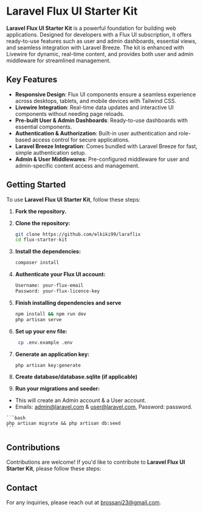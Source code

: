 # Laravel Flux UI Starter Kit

**Laravel Flux UI Starter Kit** is a powerful foundation for building web applications. Designed for developers with a Flux UI subscription, it offers ready-to-use features such as user and admin dashboards, essential views, and seamless integration with Laravel Breeze. The kit is enhanced with Livewire for dynamic, real-time content, and provides both user and admin middleware for streamlined management.




## Key Features

- **Responsive Design**: Flux UI components ensure a seamless experience across desktops, tablets, and mobile devices with Tailwind CSS.
- **Livewire Integration**: Real-time data updates and interactive UI components without needing page reloads.
- **Pre-built User & Admin Dashboards**: Ready-to-use dashboards with essential components.
- **Authentication & Authorization**: Built-in user authentication and role-based access control for secure applications.
- **Laravel Breeze Integration**: Comes bundled with Laravel Breeze for fast, simple authentication setup.
- **Admin & User Middlewares**: Pre-configured middleware for user and admin-specific content access and management.

## Getting Started

To use **Laravel Flux UI Starter Kit**, follow these steps:

1. **Fork the repository.**

2. **Clone the repository:**

    ```bash
    git clone https://github.com/elkiki99/laraflix
    cd flux-starter-kit
    ```

3. **Install the dependencies:**

    ```bash
    composer install
    ```
        
4. **Authenticate your Flux UI account:**
      
    ```bash
    Username: your-flux-email
    Password: your-flux-licence-key
    ```
    
5. **Finish installing dependencies and serve**

    ```bash
    npm install && npm run dev
    php artisan serve
    ```

6. **Set up your env file:**
   
    ```bash
     cp .env.example .env
     ```

7. **Generate an application key:**

     ```bash
     php artisan key:generate
     ```

9. **Create database/database.sqlite (if applicable)**
    
10. **Run your migrations and seeder:**
   
   - This will create an Admin account & a User account.
   - Emails: admin@laravel.com & user@laravel.com, Password: password.

    ```bash
    php artisan migrate && php artisan db:seed
    ```

## Contributions

Contributions are welcome! If you'd like to contribute to **Laravel Flux UI Starter Kit**, please follow these steps:

## Contact

For any inquiries, please reach out at brossani23@gmail.com.
